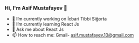 ### Hi, I'm Asif Mustafayev 👋



- 🔭 I’m currently working on İcbari Tibbi Siğorta
- 🌱 I’m currently learning React Js
- 💬 Ask me about React Js
- 📫 How to reach me: Gmail- asif.mustafayev.13@gmail.com
